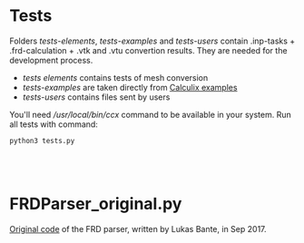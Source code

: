# Tests

Folders *tests-elements*, *tests-examples* and *tests-users* contain .inp-tasks + .frd-calculation + .vtk and .vtu convertion results. They are needed for the development process.

- *tests elements* contains tests of mesh conversion
- *tests-examples* are taken directly from [Calculix examples](http://www.dhondt.de/ccx_2.15.test.tar.bz2)
- *tests-users* contains files sent by users

You'll need */usr/local/bin/ccx* command to be available in your system. Run all tests with command:

    python3 tests.py

<br/><br/>



# FRDParser_original.py

[Original code](https://gitlab.lrz.de/snippets/238) of the FRD parser, written by Lukas Bante, in Sep 2017.
